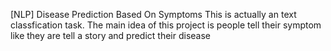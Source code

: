 [NLP] Disease Prediction Based On Symptoms
This is actually an text classfication task. The main idea of this project is people tell their symptom like they are tell a story and predict their disease
